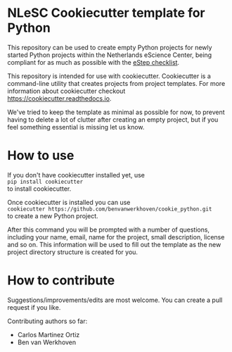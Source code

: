NLeSC Cookiecutter template for Python
======================================

This repository can be used to create empty Python projects for newly
started Python projects within the Netherlands eScience Center, being
compliant for as much as possible with the [eStep
checklist](https://nlesc.gitbooks.io/guide/content/software/software_overview.html).

This repository is intended for use with cookiecutter. Cookiecutter is a
command-line utility that creates projects from project templates. For
more information about cookiecutter checkout
<https://cookiecutter.readthedocs.io>.

We've tried to keep the template as minimal as possible for now, to
prevent having to delete a lot of clutter after creating an empty
project, but if you feel something essential is missing let us know.


How to use
==========
If you don't have cookiecutter installed yet, use  
    `pip install cookiecutter`  
to install cookiecutter.

Once cookiecutter is installed you can use  
    `cookiecutter https://github.com/benvanwerkhoven/cookie_python.git`  
to create a new Python project.

After this command you will be prompted with a number of questions,
including your name, email, name for the project, small description,
license and so on. This information will be used to fill out the
template as the new project directory structure is created for you.


How to contribute
=================
Suggestions/improvements/edits are most welcome. You can create a pull
request if you like.

Contributing authors so far:
 * Carlos Martinez Ortiz
 * Ben van Werkhoven



